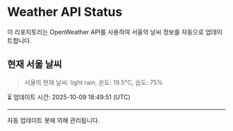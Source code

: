 
# Weather API Status

이 리포지토리는 OpenWeather API를 사용하여 서울의 날씨 정보를 자동으로 업데이트합니다.

## 현재 서울 날씨
> 서울의 현재 날씨: light rain, 온도: 19.5°C, 습도: 75%

⏳ 업데이트 시간: 2025-10-09 18:49:51 (UTC)

---
자동 업데이트 봇에 의해 관리됩니다.

